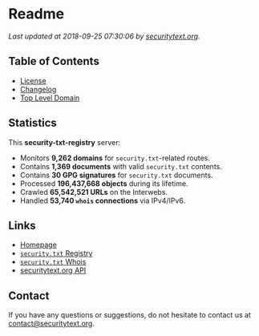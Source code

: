 # Readme

_Last updated at 2018-09-25 07:30:06 by [securitytext.org](https://securitytext.org)._

## Table of Contents

* [License](LICENSE.md)
* [Changelog](CHANGELOG.md)
* [Top Level Domain](TLD.md)

## Statistics

This **security-txt-registry** server:

* Monitors **9,262 domains** for `security.txt`-related routes.
* Contains **1,369 documents** with valid `security.txt` contents.
* Contains **30 GPG signatures** for `security.txt` documents.
* Processed **196,437,668 objects** during its lifetime.
* Crawled **65,542,521 URLs** on the Interwebs.
* Handled **53,740 `whois` connections** via IPv4/IPv6.

## Links

* [Homepage](https://securitytext.org)
* [`security.txt` Registry](https://registry.securitytext.org)
* [`security.txt` Whois](https://whois.securitytext.org)
* [securitytext.org API](https://registry.securitytext.org)

## Contact

If you have any questions or suggestions, do not hesitate to contact us at contact@securitytext.org.
